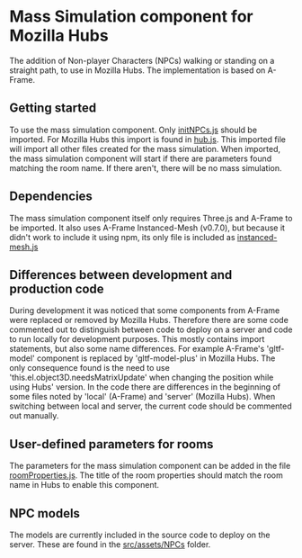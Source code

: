 # Mass Simulation component for Mozilla Hubs

The addition of Non-player Characters (NPCs) walking or standing on a
straight path, to use in Mozilla Hubs. The implementation is based on A-Frame.

## Getting started
To use the mass simulation component. Only [initNPCs.js](src/initNPCs.js) should
be imported. For Mozilla Hubs this import is found in [hub.js](src/hub.js).
This imported file will import all other files created for the mass simulation.
When imported, the mass simulation component will start if there are parameters
found matching the room name. If there aren't, there will be no mass simulation.

## Dependencies
The mass simulation component itself only requires Three.js and A-Frame to be
imported. It also uses A-Frame Instanced-Mesh (v0.7.0), but because it didn't
work to include it using npm, its only file is included as
[instanced-mesh.js](src/components/instanced-mesh.js)


## Differences between development and production code
During development it was noticed that some components from A-Frame were
replaced or removed by Mozilla Hubs. Therefore there are some code commented out
to distinguish between code to deploy on a server and code to run locally for
development purposes. This mostly contains import statements, but also some
name differences. For example A-Frame's 'gltf-model' component is replaced by
'gltf-model-plus' in Mozilla Hubs. The only consequence found is the need
to use 'this.el.object3D.needsMatrixUpdate' when changing the position while
using Hubs' version. In the code there are differences in the beginning
of some files noted by 'local' (A-Frame) and 'server' (Mozilla Hubs). When
switching between local and server, the current code should be commented out
manually.

## User-defined parameters for rooms
The parameters for the mass simulation component can be added in the file
[roomProperties.js](src/roomProperties.js). The title of the room properties
should match the room name in Hubs to enable this component.



## NPC models
The models are currently included in the source code to deploy on the server.
These are found in the [src/assets/NPCs](src/assets/NPCs) folder.

